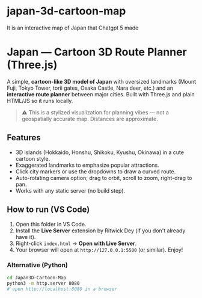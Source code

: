 # japan-3d-cartoon-map
It is an interactive map of Japan that Chatgpt 5 made
# Japan — Cartoon 3D Route Planner (Three.js)

A simple, **cartoon-like 3D model of Japan** with oversized landmarks (Mount Fuji, Tokyo Tower, torii gates, Osaka Castle, Nara deer, etc.) and an **interactive route planner** between major cities. Built with Three.js and plain HTML/JS so it runs locally.

> ⚠️ This is a stylized visualization for planning vibes — not a geospatially accurate map. Distances are approximate.

## Features
- 3D islands (Hokkaido, Honshu, Shikoku, Kyushu, Okinawa) in a cute cartoon style.
- Exaggerated landmarks to emphasize popular attractions.
- Click city markers or use the dropdowns to draw a curved route.
- Auto-rotating camera option; drag to orbit, scroll to zoom, right-drag to pan.
- Works with any static server (no build step).

## How to run (VS Code)
1. Open this folder in VS Code.
2. Install the **Live Server** extension by Ritwick Dey (if you don't already have it).
3. Right-click `index.html` → **Open with Live Server**.
4. Your browser will open at `http://127.0.0.1:5500` (or similar). Enjoy!

### Alternative (Python)
```bash
cd Japan3D-Cartoon-Map
python3 -m http.server 8080
# open http://localhost:8080 in a browser

